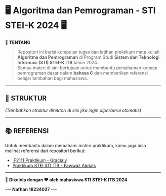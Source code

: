 # 🖥️ Algoritma dan Pemrograman - STI STEI-K 2024 🖥️  

📌 **TENTANG**  
> Repositori ini berisi kumpulan tugas dan latihan praktikum mata kuliah **Algoritma dan Pemrograman** di Program Studi **Sistem dan Teknologi Informasi (STI) STEI-K ITB** tahun 2024.  
> Semua materi di sini bertujuan untuk membantu pemahaman konsep pemrograman dasar dalam **bahasa C** dan memberikan referensi belajar tambahan bagi mahasiswa.  

---

## 📂 STRUKTUR  
_(Tambahkan struktur direktori di sini jika ingin diperbarui otomatis)_  

---

## 📚 REFERENSI  
Untuk membantu dalam memahami materi praktikum, kamu juga bisa melihat referensi dari repositori berikut:  
- [IF2111 Praktikum - Gracialy](https://github.com/gracialy/IF2111_Praktikum/tree/main)  
- [Praktikum STEI STI ITB - Fawwaz Abrials](https://github.com/fawwazabrials/Praktikum-STEI-STI-ITB/tree/main)  

---

📌 **Dikelola dengan ❤️ oleh mahasiswa STI STEI-K ITB 2024**  

**--- Nafhan 18224027 ---**
